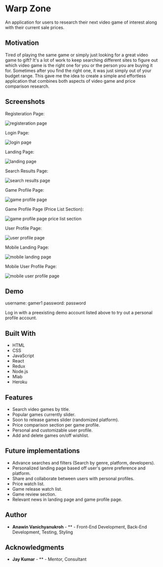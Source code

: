 # Warp Zone

An application for users to research their next video game of interest along with their current sale prices.

## Motivation

Tired of playing the same game or simply just looking for a great video game to gift? It's a lot of work to keep searching different sites to figure out which video game is the right one for you or the person you are buying it for. Sometimes after you find the right one, it was just simply out of your budget range. This gave me the idea to create a simple and effortless application that combines both aspects of video game and price comparison research.

## Screenshots

Registeration Page:

![registeration page](screenshots/registeration-page.png)

Login Page:

![login page](screenshots/login-page.png)

Landing Page:

![landing page](screenshots/landing-page.png)

Search Results Page:

![search results page](screenshots/search-results-page.png)

Game Profile Page:

![game profile page](screenshots/game-profile-page.png)

Game Profile Page (Price List Section):

![game profile page price list section](screenshots/game-profile-page-2.png)

User Profile Page:

![user profile page](screenshots/user-profile-page.png)

Mobile Landing Page:

![mobile landing page](screenshots/landing-page-mobile.png)

Mobile User Profile Page:

![mobile user profile page](screenshots/user-profile-page-mobile.png)

## Demo

username: gamer1
password: password

Log in with a preexisting demo account listed above to try out a personal profile account.

## Built With

* HTML
* CSS
* JavaScript
* React
* Redux
* Node.js
* Mlab
* Heroku

## Features

* Search video games by title.
* Popular games currently slider.
* Soon to release games slider (randomized platform).
* Price comparison section per game profile.
* Personal and customizable user profile.
* Add and delete games on/off wishlist.

## Future implementations

* Advance searches and filters (Search by genre, platform, developers).
* Personalized landing page based off user's genre preference and platform.
* Share and collaborate between users with personal profiles.
* Price watch list.
* Game release watch list.
* Game review section.
* Relevant news in landing page and game profile page.

## Author

* **Anawin Vanichyanukroh** - ** - Front-End Development, Back-End Development, Testing, Styling

## Acknowledgments

* **Jay Kumar** - ** - Mentor, Consultant